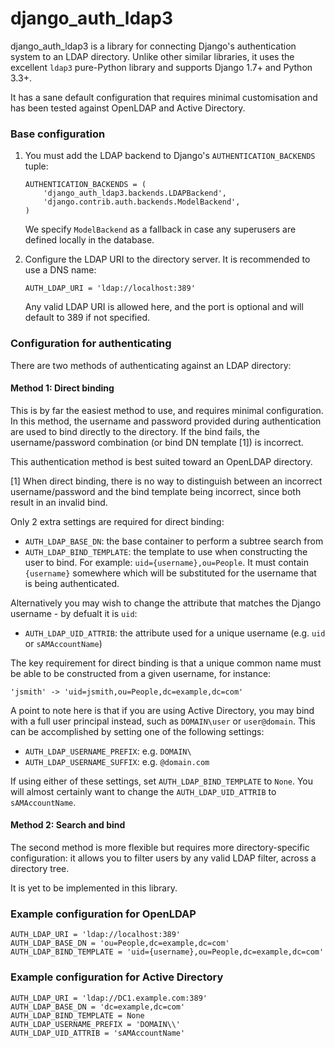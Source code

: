 # django_auth_ldap3

django_auth_ldap3 is a library for connecting Django's authentication system to
an LDAP directory.  Unlike other similar libraries, it uses the excellent
`ldap3` pure-Python library and supports Django 1.7+ and Python 3.3+.

It has a sane default configuration that requires minimal customisation and has
been tested against OpenLDAP and Active Directory.

### Base configuration

1. You must add the LDAP backend to Django's `AUTHENTICATION_BACKENDS` tuple:

   ```
   AUTHENTICATION_BACKENDS = (
       'django_auth_ldap3.backends.LDAPBackend',
       'django.contrib.auth.backends.ModelBackend',
   )
   ```

   We specify `ModelBackend` as a fallback in case any superusers are defined locally in the database.

2. Configure the LDAP URI to the directory server. It is recommended to use a DNS name:

   ```
   AUTH_LDAP_URI = 'ldap://localhost:389'
   ```

   Any valid LDAP URI is allowed here, and the port is optional and will default to 389 if not specified.

### Configuration for authenticating

There are two methods of authenticating against an LDAP directory:

#### Method 1: Direct binding

This is by far the easiest method to use, and requires minimal configuration.
In this method, the username and password provided during authentication are
used to bind directly to the directory. If the bind fails, the
username/password combination (or bind DN template [1]) is incorrect.

This authentication method is best suited toward an OpenLDAP directory.

[1] When direct binding, there is no way to distinguish between an incorrect
username/password and the bind template being incorrect, since both result in
an invalid bind.

Only 2 extra settings are required for direct binding:

* `AUTH_LDAP_BASE_DN`: the base container to perform a subtree search from
* `AUTH_LDAP_BIND_TEMPLATE`: the template to use when constructing the user to bind. For example: `uid={username},ou=People`. It must contain `{username}` somewhere which will be substituted for the username that is being authenticated.

Alternatively you may wish to change the attribute that matches the Django username - by defualt it is `uid`:

* `AUTH_LDAP_UID_ATTRIB`: the attribute used for a unique username (e.g. `uid` or `sAMAccountName`)

The key requirement for direct binding is that a unique common name must be able
to be constructed from a given username, for instance:

```
'jsmith' -> 'uid=jsmith,ou=People,dc=example,dc=com'
```

A point to note here is that if you are using Active Directory, you may bind
with a full user principal instead, such as `DOMAIN\user` or `user@domain`.
This can be accomplished by setting one of the following settings:

* `AUTH_LDAP_USERNAME_PREFIX`: e.g. `DOMAIN\`
* `AUTH_LDAP_USERNAME_SUFFIX`: e.g. `@domain.com`

If using either of these settings, set `AUTH_LDAP_BIND_TEMPLATE` to `None`. You
will almost certainly want to change the `AUTH_LDAP_UID_ATTRIB` to
`sAMAccountName`.

#### Method 2: Search and bind

The second method is more flexible but requires more directory-specific
configuration: it allows you to filter users by any valid LDAP filter, across a
directory tree.

It is yet to be implemented in this library.

### Example configuration for OpenLDAP

```
AUTH_LDAP_URI = 'ldap://localhost:389'
AUTH_LDAP_BASE_DN = 'ou=People,dc=example,dc=com'
AUTH_LDAP_BIND_TEMPLATE = 'uid={username},ou=People,dc=example,dc=com'
```

### Example configuration for Active Directory

```
AUTH_LDAP_URI = 'ldap://DC1.example.com:389'
AUTH_LDAP_BASE_DN = 'dc=example,dc=com'
AUTH_LDAP_BIND_TEMPLATE = None
AUTH_LDAP_USERNAME_PREFIX = 'DOMAIN\\'
AUTH_LDAP_UID_ATTRIB = 'sAMAccountName'
```

